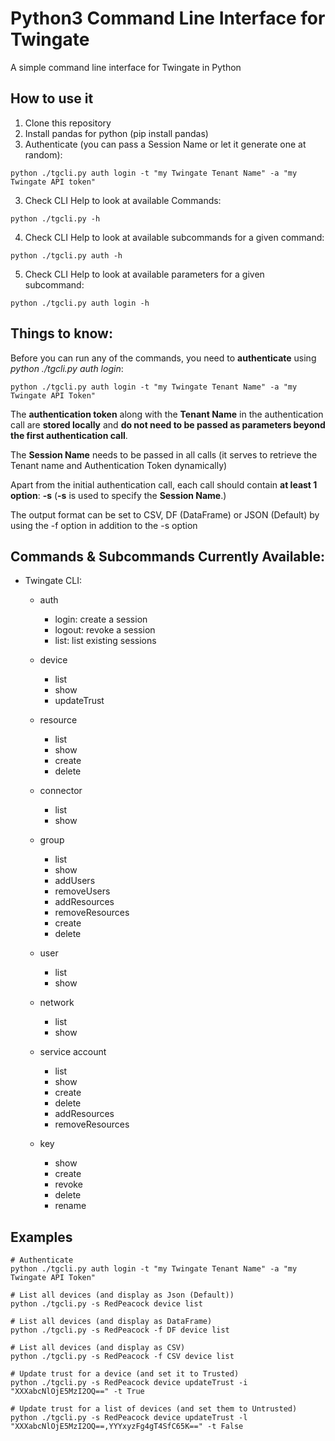 # Python3 Command Line Interface for Twingate

A simple command line interface for Twingate in Python

## How to use it

1. Clone this repository
2. Install pandas for python (pip install pandas)
3. Authenticate (you can pass a Session Name or let it generate one at random):

```
python ./tgcli.py auth login -t "my Twingate Tenant Name" -a "my Twingate API token"
```

3. Check CLI Help to look at available Commands:

```
python ./tgcli.py -h
```

4. Check CLI Help to look at available subcommands for a given command:

```
python ./tgcli.py auth -h
```

5. Check CLI Help to look at available parameters for a given subcommand:
```
python ./tgcli.py auth login -h
```

## Things to know:

Before you can run any of the commands, you need to **authenticate** using *python ./tgcli.py auth login*:

```
python ./tgcli.py auth login -t "my Twingate Tenant Name" -a "my Twingate API Token"
```

The **authentication token** along with the **Tenant Name** in the authentication call are **stored locally** and **do not need to be passed as parameters beyond the first authentication call**.

The **Session Name** needs to be passed in all calls (it serves to retrieve the Tenant name and Authentication Token dynamically)

Apart from the initial authentication call, each call should contain **at least 1 option**: **-s** (**-s** is used to specify the **Session Name**.)

The output format can be set to CSV, DF (DataFrame) or JSON (Default) by using the -f option in addition to the -s option


## Commands & Subcommands Currently Available:

* Twingate CLI:

  * auth
    * login: create a session
    * logout: revoke a session
    * list: list existing sessions

  * device
    * list
    * show
    * updateTrust

  * resource
    * list
    * show
    * create
    * delete

  * connector
    * list
    * show

  * group
    * list
    * show
    * addUsers
    * removeUsers
    * addResources
    * removeResources
    * create
    * delete

  * user
    * list
    * show

  * network
    * list
    * show

  * service account
    * list
    * show
    * create
    * delete
    * addResources 
    * removeResources

  * key
    * show
    * create
    * revoke
    * delete
    * rename
    

## Examples
```
# Authenticate
python ./tgcli.py auth login -t "my Twingate Tenant Name" -a "my Twingate API Token"
```

```
# List all devices (and display as Json (Default))
python ./tgcli.py -s RedPeacock device list
```

```
# List all devices (and display as DataFrame)
python ./tgcli.py -s RedPeacock -f DF device list
```

```
# List all devices (and display as CSV)
python ./tgcli.py -s RedPeacock -f CSV device list
```

```
# Update trust for a device (and set it to Trusted)
python ./tgcli.py -s RedPeacock device updateTrust -i "XXXabcNlOjE5MzI2OQ==" -t True
```

```
# Update trust for a list of devices (and set them to Untrusted)
python ./tgcli.py -s RedPeacock device updateTrust -l "XXXabcNlOjE5MzI2OQ==,YYYxyzFg4gT4SfC65K==" -t False
```
